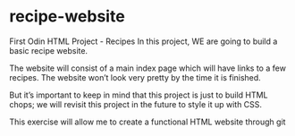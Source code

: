 # recipe-website
First Odin HTML Project - Recipes
In this project, WE are going to build a basic recipe website.

The website will consist of a main index page which will have links to a few recipes. The website won’t look very pretty by the time it is finished.

But it’s important to keep in mind that this project is just to build HTML chops; we will revisit this project in the future to style it up with CSS.

This exercise will allow me to create a functional HTML website through git